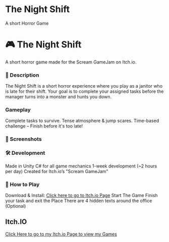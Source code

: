 # The Night Shift
 A short Horror Game

# 🎮 The Night Shift
A short horror game made for the Scream GameJam on Itch.io.

### 📝 Description
The Night Shift is a short horror experience where you play as a janitor who is late for their shift. Your goal is to complete your assigned tasks before the manager turns into a monster and hunts you down.

### Gameplay
 Complete tasks to survive.
 Tense atmosphere & jump scares.
 Time-based challenge – Finish before it's too late!

### 📸 Screenshots

### 🛠️ Development
Made in Unity
C# for all game mechanics
1-week development (~2 hours per day)
Created for Itch.io’s "Scream GameJam"

### 🚀 How to Play
Download & Install: [Click here to go to Itch.io Page](https://specklez.itch.io/the-night-shift)
Start The Game
Finish your task and exit the Place
There are 4 hidden texts around the office (Optional)

## Itch.IO 
[Click Here to go to my Itch.io Page to view my Games](https://specklez.itch.io/)
